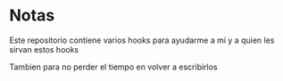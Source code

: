 # Notas

Este repositorio contiene varios hooks para ayudarme a mi y a quien les sirvan estos hooks

Tambien para no perder el tiempo en volver a escribirlos
